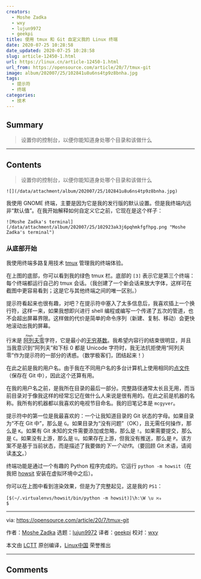 ```yaml
---
creators:
  - Moshe Zadka
  - wxy
  - lujun9972
  - geekpi
title: 使用 tmux 和 Git 自定义我的 Linux 终端
date: 2020-07-25 10:28:58
date_updated: 2020-07-25 10:28:58
slug: article-12450-1.html
url: https://linux.cn/article-12450-1.html
url_from: https://opensource.com/article/20/7/tmux-git
image: album/202007/25/102841u8u6ns4tp9z8bnha.jpg
tags:
  - 提示符
  - 终端
categories:
  - 技术
---
```


## Summary

> 设置你的控制台，以便你能知道身处哪个目录和该做什么

***

<!-- more -->

## Contents

> 
> 设置你的控制台，以便你能知道身处哪个目录和该做什么
> 
> 
> 

`![](/data/attachment/album/202007/25/102841u8u6ns4tp9z8bnha.jpg)`

我使用 GNOME 终端，主要是因为它是我的发行版的默认设置。但是我终端内远非“默认值”。在我开始解释如何自定义它之前，它现在是这个样子：

`![Moshe Zadka's terminal](/data/attachment/album/202007/25/102923ak3j6pqhmkfgfhpg.png "Moshe Zadka's terminal")`

### 从底部开始

我使用终端多路复用技术 [tmux](https://opensource.com/article/20/1/tmux-console) 管理我的终端体验。

在上图的底部，你可以看到我的绿色 tmux 栏。底部的 `[3]` 表示它是第三个终端：每个终端都运行自己的 tmux 会话。（我创建了一个新会话来放大字体，这样可在截图中更容易看到；这是它与其他终端之间的唯一区别。）

提示符看起来也很有趣，对吧？在提示符中塞入了太多信息后，我喜欢插上一个换行符，这样一来，如果我想即兴进行 shell 编程或编写一个传递了五次的管道，也不会超出屏幕界限。这样做的代价是简单的命令序列（新建、复制、移动）会更快地滚动出我的屏幕。

行末是 <ruby> <a href="https://simple.wikipedia.org/wiki/Aleph_null">  阿列夫零 </a> <rt>  Aleph null </rt></ruby> 字符，它是最小的[无穷基数](https://gizmodo.com/a-brief-introduction-to-infinity-5809689)。我希望内容行的结束很明显，并且当我意识到“阿列夫”和下标 0 都是 Unicode 字符时，我无法抗拒使用“阿列夫零”作为提示符的一部分的诱惑。（数学极客们，团结起来！）

在此之前是我的用户名。由于我在不同用户名的多台计算机上使用相同的[点文件](https://opensource.com/article/19/3/move-your-dotfiles-version-control)（保存在 Git 中），因此这个还算有用。

在我的用户名之前，是我所在目录的最后一部分。完整路径通常太长且无用，而当前目录对于像我这样的经常忘记在做什么人来说是很有用的。在此之前是机器的名称。我所有的机器都以我喜欢的电视节目命名。我的旧笔记本是 `mcgyver`。

提示符中的第一位是我最喜欢的：一个让我知道目录的 Git 状态的字母。如果目录为“不在 Git 中”，那么是 `G`。如果目录为“没有问题”（OK），且无需任何操作，那么是 `K`。如果有 Git 未知的文件需要添加或忽略，那么是 `!`。如果需要提交，那么是 `C`。如果没有上游，那么是 `U`。如果存在上游，但我没有推送，那么是 `P`。该方案不是基于当前状态，而是描述了我要做的*下一个动作*。（要回顾 Git 术语，请阅读[本文](https://opensource.com/article/19/2/git-terminology)。）

终端功能是通过一个有趣的 Python 程序完成的。它运行 `python -m howsit`（在我把 [howsit](https://pypi.org/project/howsit/) 安装在虚拟环境中之后）。

你可以在上图中看到渲染效果，但是为了完整起见，这是我的 `PS1`：

```shell
[$(~/.virtualenvs/howsit/bin/python -m howsit)]\h:\W \u ℵ₀  
$
```

---

via: <https://opensource.com/article/20/7/tmux-git>

作者：[Moshe Zadka](https://opensource.com/users/moshez) 选题：[lujun9972](https://github.com/lujun9972) 译者：[geekpi](https://github.com/geekpi) 校对：[wxy](https://github.com/wxy)

本文由 [LCTT](https://github.com/LCTT/TranslateProject) 原创编译，[Linux中国](https://linux.cn/) 荣誉推出

***

## Comments
